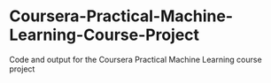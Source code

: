 # Coursera-Practical-Machine-Learning-Course-Project
Code and output for the Coursera Practical Machine Learning course project
